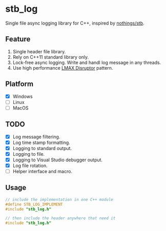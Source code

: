 # stb_log
Single file async logging library for C++, inspired by [nothings/stb](https://github.com/nothings/stb).

## Feature

1. Single header file library.
2. Rely on C++11 standard library only.
3. Lock-free async logging. Write and handl log message in any threads.
4. Use high performance [LMAX Disruptor](https://github.com/LMAX-Exchange/disruptor) pattern.

## Platform
- [x] Windows
- [ ] Linux
- [ ] MacOS

## TODO
- [x] Log message filtering.
- [x] Log time stamp formatting.
- [x] Logging to standard output.
- [x] Logging to file.
- [x] Logging to Visual Studio debugger output.
- [x] Log file rotation.
- [ ] Helper interface and macro.

## Usage
```C++
// include the implementation in one C++ module
#define STB_LOG_IMPLEMENT
#include "stb_log.h"

// then include the header anywhere that need it
#include "stb_log.h"
```
